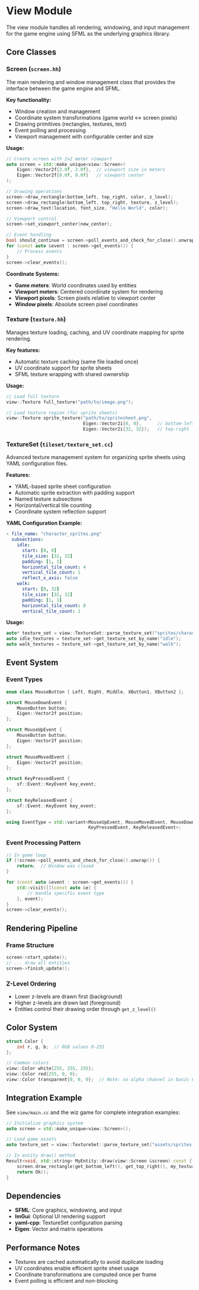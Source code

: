 # View Module

The view module handles all rendering, windowing, and input management for the game engine using SFML as the underlying graphics library.

## Core Classes

### Screen (`screen.hh`)

The main rendering and window management class that provides the interface between the game engine and SFML.

**Key functionality:**
- Window creation and management
- Coordinate system transformations (game world ↔ screen pixels)
- Drawing primitives (rectangles, textures, text)
- Event polling and processing
- Viewport management with configurable center and size

**Usage:**
```cpp
// Create screen with 2x2 meter viewport
auto screen = std::make_unique<view::Screen>(
    Eigen::Vector2f{2.0f, 2.0f},  // viewport size in meters
    Eigen::Vector2f{0.0f, 0.0f}   // viewport center
);

// Drawing operations
screen->draw_rectangle(bottom_left, top_right, color, z_level);
screen->draw_rectangle(bottom_left, top_right, texture, z_level);
screen->draw_text(location, font_size, "Hello World", color);

// Viewport control
screen->set_viewport_center(new_center);

// Event handling
bool should_continue = screen->poll_events_and_check_for_close().unwrap();
for (const auto &event : screen->get_events()) {
    // Process events
}
screen->clear_events();
```

**Coordinate Systems:**
- **Game meters**: World coordinates used by entities
- **Viewport meters**: Centered coordinate system for rendering
- **Viewport pixels**: Screen pixels relative to viewport center
- **Window pixels**: Absolute screen pixel coordinates

### Texture (`texture.hh`)

Manages texture loading, caching, and UV coordinate mapping for sprite rendering.

**Key features:**
- Automatic texture caching (same file loaded once)
- UV coordinate support for sprite sheets
- SFML texture wrapping with shared ownership

**Usage:**
```cpp
// Load full texture
view::Texture full_texture("path/to/image.png");

// Load texture region (for sprite sheets)
view::Texture sprite_texture("path/to/spritesheet.png",
                             Eigen::Vector2i{0, 0},      // bottom-left
                             Eigen::Vector2i{32, 32});   // top-right
```

### TextureSet (`tileset/texture_set.cc`)

Advanced texture management system for organizing sprite sheets using YAML configuration files.

**Features:**
- YAML-based sprite sheet configuration
- Automatic sprite extraction with padding support
- Named texture subsections
- Horizontal/vertical tile counting
- Coordinate system reflection support

**YAML Configuration Example:**
```yaml
- file_name: "character_sprites.png"
  subsections:
    idle:
      start: [0, 0]
      tile_size: [32, 32]
      padding: [1, 1]
      horizontal_tile_count: 4
      vertical_tile_count: 1
      reflect_x_axis: false
    walk:
      start: [0, 32]
      tile_size: [32, 32]
      padding: [1, 1]
      horizontal_tile_count: 8
      vertical_tile_count: 1
```

**Usage:**
```cpp
auto* texture_set = view::TextureSet::parse_texture_set("sprites/character.yaml").unwrap();
auto idle_textures = texture_set->get_texture_set_by_name("idle");
auto walk_textures = texture_set->get_texture_set_by_name("walk");
```

## Event System

### Event Types

```cpp
enum class MouseButton { Left, Right, Middle, XButton1, XButton2 };

struct MouseDownEvent {
    MouseButton button;
    Eigen::Vector2f position;
};

struct MouseUpEvent {
    MouseButton button;
    Eigen::Vector2f position;
};

struct MouseMovedEvent {
    Eigen::Vector2f position;
};

struct KeyPressedEvent {
    sf::Event::KeyEvent key_event;
};

struct KeyReleasedEvent {
    sf::Event::KeyEvent key_event;
};

using EventType = std::variant<MouseUpEvent, MouseMovedEvent, MouseDownEvent,
                               KeyPressedEvent, KeyReleasedEvent>;
```

### Event Processing Pattern

```cpp
// In game loop
if (!screen->poll_events_and_check_for_close().unwrap()) {
    return;  // Window was closed
}

for (const auto &event : screen->get_events()) {
    std::visit([](const auto &e) {
        // Handle specific event type
    }, event);
}
screen->clear_events();
```

## Rendering Pipeline

### Frame Structure
```cpp
screen->start_update();
// ... draw all entities
screen->finish_update();
```

### Z-Level Ordering
- Lower z-levels are drawn first (background)
- Higher z-levels are drawn last (foreground)
- Entities control their drawing order through `get_z_level()`

## Color System

```cpp
struct Color {
    int r, g, b;  // RGB values 0-255
};

// Common colors
view::Color white{255, 255, 255};
view::Color red{255, 0, 0};
view::Color transparent{0, 0, 0};  // Note: no alpha channel in basic Color
```

## Integration Example

See `view/main.cc` and the wiz game for complete integration examples:

```cpp
// Initialize graphics system
auto screen = std::make_unique<view::Screen>();

// Load game assets
auto texture_set = view::TextureSet::parse_texture_set("assets/sprites.yaml");

// In entity draw() method
Result<void, std::string> MyEntity::draw(view::Screen &screen) const {
    screen.draw_rectangle(get_bottom_left(), get_top_right(), my_texture, z_level);
    return Ok();
}
```

## Dependencies

- **SFML**: Core graphics, windowing, and input
- **ImGui**: Optional UI rendering support
- **yaml-cpp**: TextureSet configuration parsing
- **Eigen**: Vector and matrix operations

## Performance Notes

- Textures are cached automatically to avoid duplicate loading
- UV coordinates enable efficient sprite sheet usage
- Coordinate transformations are computed once per frame
- Event polling is efficient and non-blocking